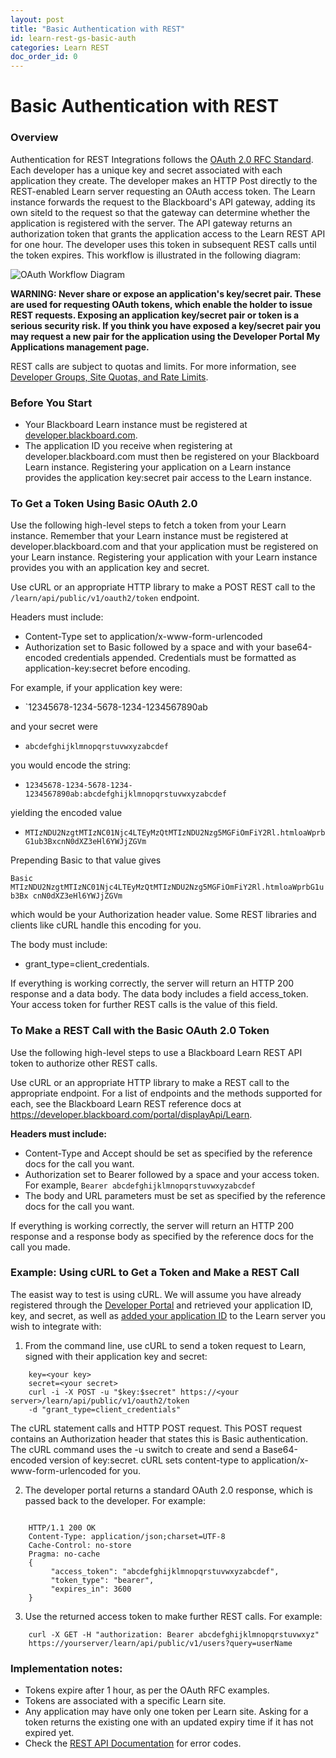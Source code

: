 ```yaml
---
layout: post
title: "Basic Authentication with REST"
id: learn-rest-gs-basic-auth
categories: Learn REST
doc_order_id: 0
---
```


# Basic Authentication with REST

### Overview

Authentication for REST Integrations follows the [OAuth 2.0 RFC Standard](https://tools.ietf.org/html/rfc6749). Each developer has a unique key and secret associated with each application they create. The developer makes an HTTP Post directly to the REST-enabled Learn server requesting an OAuth access token. The Learn instance forwards the request to the Blackboard's API gateway, adding its own siteId to the request so that the gateway can determine whether the application is registered with the server. The API gateway returns an authorization token that grants the application access to the Learn REST API for one hour. The developer uses this token in subsequent REST calls until the token expires. This workflow is illustrated in the following diagram:

![OAuth Workflow Diagram](https://bbuniversity.blackboard.com/bbcswebdav/pid-65012-dt-content-rid-132617_1/xid-132617_1)

**WARNING: Never share or expose an application's key/secret pair. These are used for requesting OAuth tokens, which enable the holder to issue REST requests. Exposing an application key/secret pair or token is a serious security risk. If you think you have exposed a key/secret pair you may request a new pair for the application using the Developer Portal My Applications management page.**

REST calls are subject to quotas and limits. For more information, see
[Developer Groups, Site Quotas, and Rate Limits](groups-quotas-rates).

### Before You Start

  * Your Blackboard Learn instance must be registered at [developer.blackboard.com](https://developer.blackboard.com/).
  * The application ID you receive when registering at developer.blackboard.com must then be registered on your Blackboard Learn instance. Registering your application on a Learn instance provides the application key:secret pair access to the Learn instance.

### To Get a Token Using Basic OAuth 2.0

Use the following high-level steps to fetch a token from your Learn instance.
Remember that your Learn instance must be registered at
developer.blackboard.com and that your application must be registered on your
Learn instance. Registering your application with your Learn instance provides
you with an application key and secret.

Use cURL or an appropriate HTTP library to make a POST REST call to the
`/learn/api/public/v1/oauth2/token` endpoint.

Headers must include:
* Content-Type set to application/x-www-form-urlencoded
* Authorization set to Basic followed by a space and with your base64-encoded credentials appended. Credentials must be formatted as application-key:secret before encoding.  

For example, if your application key were:
* `12345678-1234-5678-1234-1234567890ab

and your secret were 

* `abcdefghijklmnopqrstuvwxyzabcdef`

you would encode the string: 
* `12345678-1234-5678-1234-1234567890ab:abcdefghijklmnopqrstuvwxyzabcdef`

yielding the encoded value 
* `MTIzNDU2NzgtMTIzNC01Njc4LTEyMzQtMTIzNDU2Nzg5MGFiOmFiY2Rl.htmloaWprbG1ub3BxcnN0dXZ3eHl6YWJjZGVm`

Prepending Basic to that value gives

`Basic MTIzNDU2NzgtMTIzNC01Njc4LTEyMzQtMTIzNDU2Nzg5MGFiOmFiY2Rl.htmloaWprbG1ub3Bx
cnN0dXZ3eHl6YWJjZGVm`

which would be your Authorization header value. Some REST libraries and
clients like cURL handle this encoding for you.

The body must include: 

* grant_type=client_credentials.

If everything is working correctly, the server will return an HTTP 200
response and a data body. The data body includes a field access_token. Your
access token for further REST calls is the value of this field.

### To Make a REST Call with the Basic OAuth 2.0 Token

Use the following high-level steps to use a Blackboard Learn REST API token to
authorize other REST calls.

Use cURL or an appropriate HTTP library to make a REST call to the appropriate
endpoint. For a list of endpoints and the methods supported for each, see the
Blackboard Learn REST reference docs at https://developer.blackboard.com/portal/displayApi/Learn.

**Headers must include:**

* Content-Type and Accept should be set as specified by the reference docs for the call you want.
* Authorization set to Bearer followed by a space and your access token. For example, `Bearer abcdefghijklmnopqrstuvwxyzabcdef`
* The body and URL parameters must be set as specified by the reference docs for the call you want.

If everything is working correctly, the server will return an HTTP 200
response and a response body as specified by the reference docs for the call
you made.

### Example: Using cURL to Get a Token and Make a REST Call

The easist way to test is using cURL. We will assume you have already
registered through the [Developer Portal](registry) and
retrieved your application ID, key, and secret, as well as [added your
application ID](/learn/rest/rest-and-learn) to
the Learn server you wish to integrate with:

1. From the command line, use cURL to send a token request to Learn, signed with their application key and secret:   

~~~ shell
    key=<your key>  
    secret=<your secret>   
    curl -i -X POST -u "$key:$secret" https://<your server>/learn/api/public/v1/oauth2/token 
    -d "grant_type=client_credentials"
~~~ 

The cURL statement calls and HTTP POST request. This POST request contains an
Authorization header that states this is Basic authentication. The cURL
command uses the -u switch to create and send a Base64-encoded version of
key:secret. cURL sets content-type to application/x-www-form-urlencoded for
you.

2. The developer portal returns a standard OAuth 2.0 response, which is passed back to the developer. For example:  

~~~ shell

    HTTP/1.1 200 OK   
    Content-Type: application/json;charset=UTF-8   
    Cache-Control: no-store   
    Pragma: no-cache    
    {  
         "access_token": "abcdefghijklmnopqrstuvwxyzabcdef",  
         "token_type": "bearer",  
         "expires_in": 3600   
    }  
~~~

3. Use the returned access token to make further REST calls. For example:  

~~~ shell
    curl -X GET -H "authorization: Bearer abcdefghijklmnopqrstuvwxyz" 
    https://yourserver/learn/api/public/v1/users?query=userName
~~~

### Implementation notes:

* Tokens expire after 1 hour, as per the OAuth RFC examples.
* Tokens are associated with a specific Learn site.
* Any application may have only one token per Learn site. Asking for a token returns the existing one with an updated expiry time if it has not expired yet.
* Check the [REST API Documentation](https://developer.blackboard.com/portal/displayApi) for error codes.

